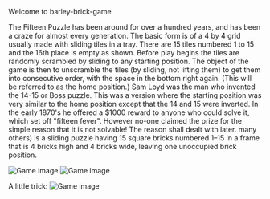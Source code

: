 Welcome to barley-brick-game

The Fifteen Puzzle has been around for over a hundred years, and has been a craze for almost every generation. The basic form is of a 4 by 4 grid usually made with sliding tiles in a tray. There are 15 tiles numbered 1 to 15 and the 16th place is empty as shown. Before play begins the tiles are randomly scrambled by sliding to any starting position. The object of the game is then to unscramble the tiles (by sliding, not lifting them) to get them into consecutive order, with the space in the bottom right again. (This will be referred to as the home position.)
Sam Loyd was the man who invented the 14-15 or Boss puzzle. This was a version where the starting position was very similar to the home position except that the 14 and 15 were inverted. In the early 1870's he offered a $1000 reward to anyone who could solve it, which set off "fifteen fever". However no-one claimed the prize for the simple reason that it is not solvable! The reason shall dealt with later. many others) is a sliding puzzle having 15 square bricks numbered 1–15 in a frame that is 4 bricks high and 4 bricks wide, leaving one unoccupied brick position.

![Game image](https://encrypted-tbn0.gstatic.com/images?q=tbn:ANd9GcSBzptsj4hah9g9bysMo_JO8jsnYkMlmBtbzI_Bpz5rAawo9hMuSEtSa8aLCh6h7fdd7Ng&usqp=CAU)
![Game image](https://ece.uwaterloo.ca/~dwharder/aads/Algorithms/N_puzzles/images/puz2.png)

A little trick:
![Game image](https://personal.math.ubc.ca/~cass/courses/m308-02b/projects/grant/fifteen/15grid1d.jpg)
